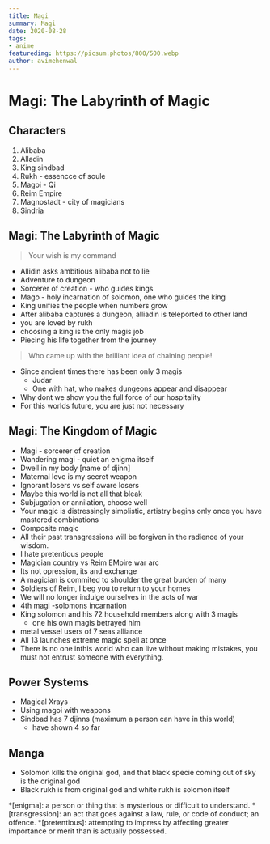 ```yaml
---
title: Magi
summary: Magi
date: 2020-08-28
tags:
- anime
featuredimg: https://picsum.photos/800/500.webp
author: avimehenwal
---
```


# Magi: The Labyrinth of Magic

## Characters

1. Alibaba
2. Alladin
3. King sindbad
4. Rukh - essencce of soule
5. Magoi - Qi
6. Reim Empire
7. Magnostadt - city of magicians
8. Sindria

## Magi: The Labyrinth of Magic

> Your wish is my command

* Allidin asks ambitious alibaba not to lie
* Adventure to dungeon
* Sorcerer of creation - who guides kings
* Mago - holy incarnation of solomon, one who guides the king
* King unifies the people when numbers grow
* After alibaba captures a dungeon, alliadin is teleported to other land
* you are loved by rukh
* choosing a king is the only magis job
* Piecing his life together from the journey

> Who came up with the brilliant idea of chaining people!

* Since ancient times there has been only 3 magis
  * Judar
  * One with hat, who makes dungeons appear and disappear
* Why dont we show you the full force of our hospitality
* For this worlds future, you are just not necessary

## Magi: The Kingdom of Magic

* Magi - sorcerer of creation
* Wandering magi - quiet an enigma itself
* Dwell in my body [name of djinn]
* Maternal love is my secret weapon
* Ignorant losers vs self aware losers
* Maybe this world is not all that bleak
* Subjugation or annilation, choose well
* Your magic is distressingly simplistic, artistry begins only once you have mastered combinations
* Composite magic
* All their past transgressions will be forgiven in the radience of your wisdom.
* I hate pretentious people
* Magician country vs Reim EMpire war arc
* Its not opression, its and exchange
* A magician is commited to shoulder the great burden of many
* Soldiers of Reim, I beg you to return to your homes
* We will no longer indulge ourselves in the acts of war
* 4th magi -solomons incarnation
* King solomon and his 72 household members along with 3 magis
  * one his own magis betrayed him
* metal vessel users of 7 seas alliance
* All 13 launches extreme magic spell at once
* There is no one inthis world who can live without making mistakes, you must not entrust someone with everything.

## Power Systems

* Magical Xrays
* Using magoi with weapons
* Sindbad has 7 djinns (maximum a person can have in this world)
  * have shown 4 so far

## Manga

* Solomon kills the original god, and that black specie coming out of sky is the original god
* Black rukh is from original god and white rukh is solomon itself

*[enigma]: a person or thing that is mysterious or difficult to understand.
*[transgression]: an act that goes against a law, rule, or code of conduct; an offence.
*[pretentious]: attempting to impress by affecting greater importance or merit than is actually possessed.

